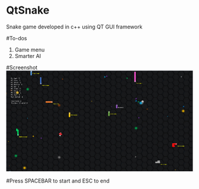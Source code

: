 # QtSnake
Snake game developed in c++ using QT GUI framework


#To-dos
1. Game menu
2. Smarter AI

#Screenshot
![Alt text](/screenshot.png)

#Press SPACEBAR to start and ESC to end


